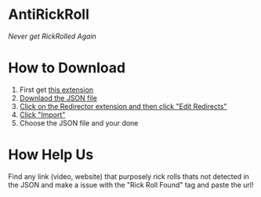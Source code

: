 # AntiRickRoll
*Never get RickRolled Again*

# How to Download
1. First get [this extension](https://chrome.google.com/webstore/detail/redirector/ocgpenflpmgnfapjedencafcfakcekcd/related?hl=en)
2. [Downlaod the JSON file](https://github.com/GamerBoi153/AntiRickRoll/releases/latest)
3. [Click on the Redirector extension and then click "Edit Redirects"](https://github.com/GamerBoi153/AntiRickRoll/blob/main/Images/7ea8df89683e16eff55486fa1fe37cec.png?raw=true)
4. [Click "Import"](https://github.com/GamerBoi153/AntiRickRoll/blob/main/Images/76219b24a59111e833fbce3b55026f6a.png?raw=true)
5. Choose the JSON file and your done


# How Help Us
Find any link (video, website) that purposely rick rolls thats not detected in the JSON and make a issue with the "Rick Roll Found" tag and paste the url!
